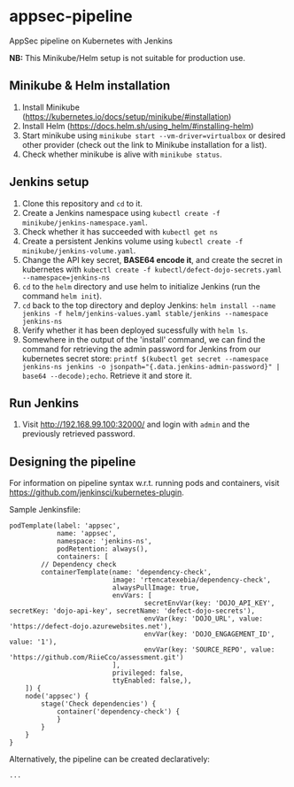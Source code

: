 # appsec-pipeline
AppSec pipeline on Kubernetes with Jenkins

**NB:** This Minikube/Helm setup is not suitable for production use.

## Minikube & Helm installation
1. Install Minikube (https://kubernetes.io/docs/setup/minikube/#installation)
1. Install Helm (https://docs.helm.sh/using_helm/#installing-helm)
1. Start minikube using `minikube start --vm-driver=virtualbox` or desired other provider (check out the link to Minikube installation for a list).
1. Check whether minikube is alive with `minikube status`.

## Jenkins setup
1. Clone this repository and `cd` to it.
1. Create a Jenkins namespace using `kubectl create -f minikube/jenkins-namespace.yaml`. 
  1. Check whether it has succeeded with `kubectl get ns`
1. Create a persistent Jenkins volume using `kubectl create -f minikube/jenkins-volume.yaml`.
1. Change the API key secret, **BASE64 encode it**, and create the secret in kubernetes with `kubectl create -f kubectl/defect-dojo-secrets.yaml --namespace=jenkins-ns`
1. `cd` to the `helm`  directory and use helm to initialize Jenkins (run the command `helm init`).
1. `cd` back to the top directory and deploy Jenkins: `helm install --name jenkins -f helm/jenkins-values.yaml stable/jenkins --namespace jenkins-ns`
  1. Verify whether it has been deployed sucessfully with `helm ls`.
1. Somewhere in the output of the 'install' command, we can find the command for retrieving the admin password for Jenkins from our kubernetes secret store: `printf $(kubectl get secret --namespace jenkins-ns jenkins -o jsonpath="{.data.jenkins-admin-password}" | base64 --decode);echo`. Retrieve it and store it.

## Run Jenkins
1. Visit http://192.168.99.100:32000/ and login with `admin`  and the previously retrieved password.

## Designing the pipeline
For information on pipeline syntax w.r.t. running pods and containers, visit https://github.com/jenkinsci/kubernetes-plugin.

Sample Jenkinsfile:
```
podTemplate(label: 'appsec', 
            name: 'appsec', 
            namespace: 'jenkins-ns', 
            podRetention: always(),
            containers: [
        // Dependency check
        containerTemplate(name: 'dependency-check', 
                          image: 'rtencatexebia/dependency-check', 
                          alwaysPullImage: true, 
                          envVars: [
                                  secretEnvVar(key: 'DOJO_API_KEY', secretKey: 'dojo-api-key', secretName: 'defect-dojo-secrets'),
                                  envVar(key: 'DOJO_URL', value: 'https://defect-dojo.azurewebsites.net'),
                                  envVar(key: 'DOJO_ENGAGEMENT_ID', value: '1'),
                                  envVar(key: 'SOURCE_REPO', value: 'https://github.com/RiieCco/assessment.git')
                          ],
                          privileged: false, 
                          ttyEnabled: false,),
    ]) {
    node('appsec') {
        stage('Check dependencies') {
            container('dependency-check') {
            }
        }
    }
}
```

Alternatively, the pipeline can be created declaratively:
```
...
```
